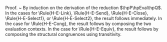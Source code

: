Proof.
  ~ By induction on the derivation of the reduction $\hpP\hpEval\hpQ$. In the cases for \Rule{H-E-Link}, \Rule{H-E-Send}, \Rule{H-E-Close}, \Rule{H-E-Select1}, or \Rule{H-E-Select2}, the result follows immediately. In the case for \Rule{H-E-Cong}, the result follows by composing the two evaluation contexts. In the case for \Rule{H-E-Equiv}, the result follows by composing the structural congruences using transitivity.
